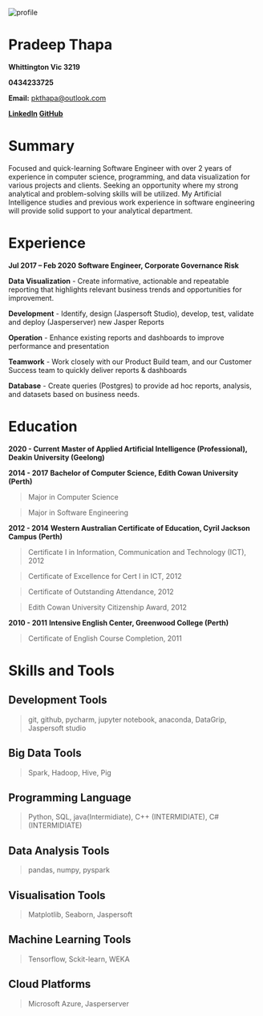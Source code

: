 ﻿![profile](https://media-exp1.licdn.com/dms/image/C5603AQETIp0sl6SNDw/profile-displayphoto-shrink_400_400/0?e=1606953600&v=beta&t=YYCOutvuD_a4Apg-Hhh2qjLpZrUY6MMJc86nGxb6MXY)


# Pradeep Thapa

**Whittington Vic 3219**

**0434233725**

**Email:** pkthapa@outlook.com

**[LinkedIn](https://www.linkedin.com/in/pradeep-thapa-522424104/)  [GitHub](https://github.com/PradeepThapa)**

# Summary

Focused and quick-learning Software Engineer with over 2 years of experience in computer science, programming, and data visualization for various projects and clients. Seeking an opportunity where my strong analytical and problem-solving skills will be utilized. My Artificial Intelligence studies and previous work experience in software engineering will provide solid support to your analytical department.

# Experience
**Jul 2017 – Feb 2020**
**Software Engineer, Corporate Governance Risk**

**Data Visualization** - Create informative, actionable and repeatable reporting that highlights relevant business trends and opportunities for improvement.

**Development** - Identify, design (Jaspersoft Studio), develop, test, validate and deploy (Jasperserver) new Jasper Reports

**Operation** - Enhance existing reports and dashboards to improve performance and presentation

**Teamwork** - Work closely with our Product Build team, and our Customer Success team to quickly deliver reports & dashboards

**Database** - Create queries (Postgres) to provide ad hoc reports, analysis, and datasets based on business needs.

# Education

 **2020 - Current**
 **Master of Applied Artificial Intelligence (Professional), Deakin University (Geelong)**

**2014 - 2017**
**Bachelor of Computer Science,  Edith Cowan University (Perth)**

>Major in Computer Science

>Major in Software Engineering

**2012 - 2014**
**Western Australian Certificate of Education, Cyril Jackson Campus (Perth)**

>Certificate I in Information, Communication and Technology (ICT), 2012

>Certificate of Excellence for Cert I in ICT, 2012

>Certificate of Outstanding Attendance, 2012

>Edith Cowan University Citizenship Award, 2012

 **2010 - 2011**
 **Intensive English Center, Greenwood College (Perth)**

>Certificate of English Course Completion, 2011

# Skills and Tools

## Development Tools

 >git, github, pycharm, jupyter notebook, anaconda, DataGrip, Jaspersoft studio

## Big Data Tools

 >Spark, Hadoop, Hive, Pig

## Programming Language

 >Python, SQL, java(Intermidiate), C++ (INTERMIDIATE), C# (INTERMIDIATE)

## Data Analysis Tools

 >pandas, numpy, pyspark

## Visualisation Tools

 >Matplotlib, Seaborn, Jaspersoft

## Machine Learning Tools

 >Tensorflow, Sckit-learn, WEKA

## Cloud Platforms

 >Microsoft Azure, Jasperserver
